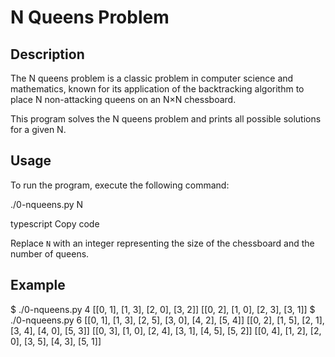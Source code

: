 # N Queens Problem

## Description

The N queens problem is a classic problem in computer science and mathematics, known for its application of the backtracking algorithm to place N non-attacking queens on an N×N chessboard.

This program solves the N queens problem and prints all possible solutions for a given N.

## Usage

To run the program, execute the following command:

./0-nqueens.py N

typescript
Copy code

Replace `N` with an integer representing the size of the chessboard and the number of queens.

## Example

$ ./0-nqueens.py 4
[[0, 1], [1, 3], [2, 0], [3, 2]]
[[0, 2], [1, 0], [2, 3], [3, 1]]
$ ./0-nqueens.py 6
[[0, 1], [1, 3], [2, 5], [3, 0], [4, 2], [5, 4]]
[[0, 2], [1, 5], [2, 1], [3, 4], [4, 0], [5, 3]]
[[0, 3], [1, 0], [2, 4], [3, 1], [4, 5], [5, 2]]
[[0, 4], [1, 2], [2, 0], [3, 5], [4, 3], [5, 1]]